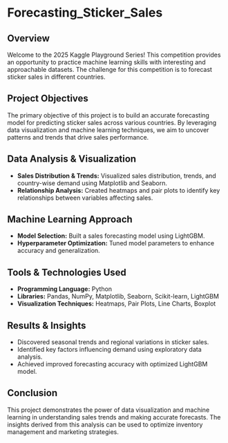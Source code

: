 # Forecasting_Sticker_Sales

## Overview

Welcome to the 2025 Kaggle Playground Series! This competition provides an opportunity to practice machine learning skills with interesting and approachable datasets. The challenge for this competition is to forecast sticker sales in different countries.

## Project Objectives

The primary objective of this project is to build an accurate forecasting model for predicting sticker sales across various countries. By leveraging data visualization and machine learning techniques, we aim to uncover patterns and trends that drive sales performance.

## Data Analysis & Visualization

* **Sales Distribution & Trends:** Visualized sales distribution, trends, and country-wise demand using Matplotlib and Seaborn.
* **Relationship Analysis:** Created heatmaps and pair plots to identify key relationships between variables affecting sales.

## Machine Learning Approach

* **Model Selection:** Built a sales forecasting model using LightGBM.
* **Hyperparameter Optimization:** Tuned model parameters to enhance accuracy and generalization.

## Tools & Technologies Used

* **Programming Language:** Python
* **Libraries:** Pandas, NumPy, Matplotlib, Seaborn, Scikit-learn, LightGBM
* **Visualization Techniques:** Heatmaps, Pair Plots, Line Charts, Boxplot

## Results & Insights

* Discovered seasonal trends and regional variations in sticker sales.
* Identified key factors influencing demand using exploratory data analysis.
* Achieved improved forecasting accuracy with optimized LightGBM model.

## Conclusion

This project demonstrates the power of data visualization and machine learning in understanding sales trends and making accurate forecasts. The insights derived from this analysis can be used to optimize inventory management and marketing strategies.
